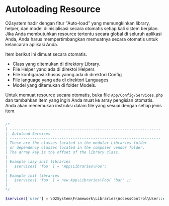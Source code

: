 # Autoloading Resource

O2system hadir dengan fitur "Auto-load" yang memungkinkan library, helper, dan model diinisialisasi secara otomatis setiap kali sistem berjalan. Jika Anda membutuhkan resource tertentu secara global di seluruh aplikasi Anda, Anda harus mempertimbangkan memuatnya secara otomatis untuk kelancaran aplikasi Anda.

Item berikut ini dimuat secara otomatis.

- Class yang ditemukan di direktory Library.
- File Helper yand ada di direktoi Helpers
- File konfigarasi khusus yanng ada di direktori Config
- File language yang ada di direktori Languages
- Model yang ditemukan di folder Models.


Untuk memuat resource secara otomatis, buka file `App/Config/Services.php` dan tambahkan item yang ingin Anda muat ke array pengisian otomatis. Anda akan menemukan instruksi dalam file yang sesuai dengan setiap jenis item.

```php

/*
| -------------------------------------------------------------------
|  Autoload Services
| -------------------------------------------------------------------
| These are the classes located in the modular Libraries folder
| or dependency classes located in the composer vendor folder.
| The array key is the offset of the library class.
|
| Example lazy init libraries
|	$services[ 'foo' ] = 'App\Libraries\Foo';
|
| Example init libraries
|   $services[ 'foo' ] = new App\Libraries\Foo( 'bar' );
|
*/

$services['user'] = \O2System\Framework\Libraries\AccessControl\User::class;
```